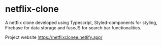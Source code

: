 # netflix-clone
A netflix clone developed using Typescript, Styled-components for styling, Firebase for data storage and fuseJS for search bar functionalities.

Project website https://netflixclonee.netlify.app/
